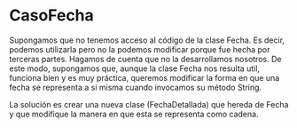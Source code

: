 # CasoFecha

Supongamos que no tenemos acceso al código de la clase Fecha. Es decir, podemos utilizarla pero no la podemos modificar porque fue hecha por terceras partes. Hagamos de cuenta que no la desarrollamos nosotros. De este modo, supongamos que, aunque la clase Fecha nos resulta util, funciona bien y es muy práctica, queremos modificar la forma en que una fecha se representa a si misma cuando invocamos su método String.

La solución es crear una nueva clase (FechaDetallada) que hereda de Fecha y que modifique la manera en que esta se representa como cadena.